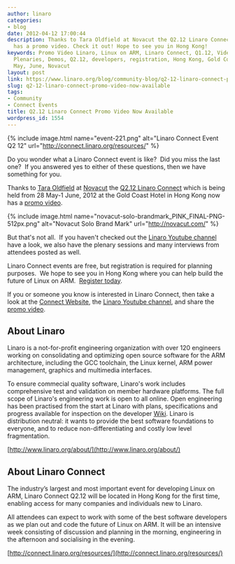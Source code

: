 ```yaml
---
author: linaro
categories:
- blog
date: 2012-04-12 17:00:44
description: Thanks to Tara Oldfield at Novacut the Q2.12 Linaro Connect event now
  has a promo video. Check it out! Hope to see you in Hong Kong!
keywords: Promo Video Linaro, Linux on ARM, Linaro Connect, Q1.12, Videos, Interviews,
  Plenaries, Demos, Q2.12, developers, registration, Hong Kong, Gold Coast Hotel,
  May, June, Novacut
layout: post
link: https://www.linaro.org/blog/community-blog/q2-12-linaro-connect-promo-video-now-available/
slug: q2-12-linaro-connect-promo-video-now-available
tags:
- Community
- Connect Events
title: Q2.12 Linaro Connect Promo Video Now Available
wordpress_id: 1554
---
```


{% include image.html name="event-221.png" alt="Linaro Connect Event Q2 12" url="http://connect.linaro.org/resources/" %}

Do you wonder what a Linaro Connect event is like?  Did you miss the last one?  If you answered yes to either of these questions, then we have something for you.

Thanks to [Tara Oldfield](https://plus.google.com/117647229006247247428/posts) at [Novacut](https://plus.google.com/109582833728734114979/posts) the [Q2.12 Linaro Connect](http://connect.linaro.org/resources/) which is being held from 28 May-1 June, 2012 at the Gold Coast Hotel in Hong Kong now has a [promo video](http://youtu.be/xkFQzhYLsQI).

{% include image.html name="novacut-solo-brandmark_PINK_FINAL-PNG-512px.png" alt="Novacut Solo Brand Mark" url="http://novacut.com/" %}


But that's not all.  If you haven't checked out the [Linaro Youtube channel](http://www.youtube.com/user/linaroorg) have a look, we also have the plenary sessions and many interviews from attendees posted as well.

Linaro Connect events are free, but registration is required for planning purposes.  We hope to see you in Hong Kong where you can help build the future of Linux on ARM.  [Register today](http://connect.linaro.org/attend/).

If you or someone you know is interested in Linaro Connect, then take a look at the [Connect Website](http://connect.linaro.org/resources/), the [Linaro Youtube channel](http://www.youtube.com/user/linaroorg), and share the [promo video](http://youtu.be/xkFQzhYLsQI).


## About Linaro


Linaro is a not-for-profit engineering organization with over 120 engineers working on consolidating and optimizing open source software for the ARM architecture, including the GCC toolchain, the Linux kernel, ARM power management, graphics and multimedia interfaces.

To ensure commecial quality software, Linaro's work includes comprehensive test and validation on member hardware platforms. The full scope of Linaro's engineering work is open to all online. Open engineering has been practised from the start at Linaro with plans, specifications and progress available for inspection on the developer [Wiki](http://wiki.linaro.org/). Linaro is distribution neutral: it wants to provide the best software foundations to everyone, and to reduce non-differentiating and costly low level fragmentation.

[http://www.linaro.org/about/](http://www.linaro.org/about/)


## About Linaro Connect


The industry’s largest and most important event for developing Linux on ARM, Linaro Connect Q2.12 will be located in Hong Kong for the first time, enabling access for many companies and individuals new to Linaro.

All attendees can expect to work with some of the best software developers as we plan out and code the future of Linux on ARM. It will be an intensive week consisting of discussion and planning in the morning, engineering in the afternoon and socialising in the evening.

[http://connect.linaro.org/resources/](http://connect.linaro.org/resources/)